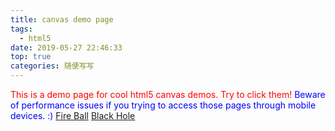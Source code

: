 ```yaml
---
title: canvas demo page
tags:
  - html5
date: 2019-05-27 22:46:33
top: true
categories: 随便写写
---
```

<span style="color:red">This is a demo page for cool html5 canvas demos. Try to click them!</span>
<span style="color:blue">Beware of performance issues if you trying to access those pages through mobile devices. :)</span>
[Fire Ball](/fireball.html)
[Black Hole](/blackhole.html)
